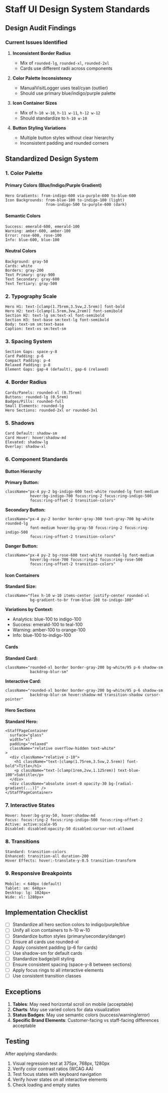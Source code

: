 # Staff UI Design System Standards

## Design Audit Findings

### Current Issues Identified

1. **Inconsistent Border Radius**
   - Mix of `rounded-lg`, `rounded-xl`, `rounded-2xl`
   - Cards use different radii across components

2. **Color Palette Inconsistency**
   - ManualVisitLogger uses teal/cyan (outlier)
   - Should use primary blue/indigo/purple palette

3. **Icon Container Sizes**
   - Mix of `h-10 w-10`, `h-11 w-11`, `h-12 w-12`
   - Should standardize to `h-10 w-10`

4. **Button Styling Variations**
   - Multiple button styles without clear hierarchy
   - Inconsistent padding and rounded corners

## Standardized Design System

### 1. Color Palette

#### Primary Colors (Blue/Indigo/Purple Gradient)
```
Hero Gradients: from-indigo-600 via-purple-600 to-blue-600
Icon Backgrounds: from-blue-100 to-indigo-100 (light)
                  from-indigo-500 to-purple-600 (dark)
```

#### Semantic Colors
```
Success: emerald-600, emerald-100
Warning: amber-600, amber-100  
Error: rose-600, rose-100
Info: blue-600, blue-100
```

#### Neutral Colors
```
Background: gray-50
Cards: white
Borders: gray-200
Text Primary: gray-900
Text Secondary: gray-600
Text Tertiary: gray-500
```

### 2. Typography Scale

```
Hero H1: text-[clamp(1.75rem,3.5vw,2.5rem)] font-bold
Hero H2: text-[clamp(1.5rem,3vw,2rem)] font-semibold  
Section H2: text-lg sm:text-xl font-semibold
Section H3: text-base sm:text-lg font-semibold
Body: text-sm sm:text-base
Caption: text-xs sm:text-sm
```

### 3. Spacing System

```
Section Gaps: space-y-8
Card Padding: p-6
Compact Padding: p-4
Relaxed Padding: p-8
Element Gaps: gap-4 (default), gap-6 (relaxed)
```

### 4. Border Radius

```
Cards/Panels: rounded-xl (0.75rem)
Buttons: rounded-lg (0.5rem)
Badges/Pills: rounded-full
Small Elements: rounded-lg
Hero Sections: rounded-2xl or rounded-3xl
```

### 5. Shadows

```
Card Default: shadow-sm
Card Hover: hover:shadow-md
Elevated: shadow-lg
Overlay: shadow-xl
```

### 6. Component Standards

#### Button Hierarchy

**Primary Button:**
```tsx
className="px-4 py-2 bg-indigo-600 text-white rounded-lg font-medium 
           hover:bg-indigo-700 focus:ring-2 focus:ring-indigo-500 
           focus:ring-offset-2 transition-colors"
```

**Secondary Button:**
```tsx
className="px-4 py-2 border border-gray-300 text-gray-700 bg-white rounded-lg 
           font-medium hover:bg-gray-50 focus:ring-2 focus:ring-indigo-500 
           focus:ring-offset-2 transition-colors"
```

**Danger Button:**
```tsx
className="px-4 py-2 bg-rose-600 text-white rounded-lg font-medium 
           hover:bg-rose-700 focus:ring-2 focus:ring-rose-500 
           focus:ring-offset-2 transition-colors"
```

#### Icon Containers

**Standard Size:**
```tsx
className="flex h-10 w-10 items-center justify-center rounded-xl 
           bg-gradient-to-br from-blue-100 to-indigo-100"
```

**Variations by Context:**
- Analytics: blue-100 to indigo-100
- Success: emerald-100 to teal-100  
- Warning: amber-100 to orange-100
- Info: blue-100 to-indigo-100

#### Cards

**Standard Card:**
```tsx
className="rounded-xl border border-gray-200 bg-white/95 p-6 shadow-sm 
           backdrop-blur-sm"
```

**Interactive Card:**
```tsx
className="rounded-xl border border-gray-200 bg-white/95 p-6 shadow-sm 
           backdrop-blur-sm hover:shadow-md transition-shadow cursor-pointer"
```

#### Hero Sections

**Standard Hero:**
```tsx
<StaffPageContainer
  surface="glass"
  width="xl"
  padding="relaxed"
  className="relative overflow-hidden text-white"
>
  <div className="relative z-10">
    <h1 className="text-[clamp(1.75rem,3.5vw,2.5rem)] font-bold">Title</h1>
    <p className="text-[clamp(1rem,2vw,1.125rem)] text-blue-100">Subtitle</p>
  </div>
  <div className="absolute inset-0 opacity-30 bg-[radial-gradient(...)]" />
</StaffPageContainer>
```

### 7. Interactive States

```
Hover: hover:bg-gray-50, hover:shadow-md
Focus: focus:ring-2 focus:ring-indigo-500 focus:ring-offset-2
Active: active:scale-95
Disabled: disabled:opacity-50 disabled:cursor-not-allowed
```

### 8. Transitions

```
Standard: transition-colors
Enhanced: transition-all duration-200
Hover Effects: hover:-translate-y-0.5 transition-transform
```

### 9. Responsive Breakpoints

```
Mobile: < 640px (default)
Tablet: sm: 640px+
Desktop: lg: 1024px+
Wide: xl: 1280px+
```

## Implementation Checklist

- [ ] Standardize all hero section colors to indigo/purple/blue
- [ ] Unify all icon containers to h-10 w-10
- [ ] Standardize button styles (primary/secondary/danger)
- [ ] Ensure all cards use rounded-xl
- [ ] Apply consistent padding (p-6 for cards)
- [ ] Use shadow-sm for default cards
- [ ] Standardize badge/pill styling
- [ ] Ensure consistent spacing (space-y-8 between sections)
- [ ] Apply focus rings to all interactive elements
- [ ] Use consistent transition classes

## Exceptions

1. **Tables**: May need horizontal scroll on mobile (acceptable)
2. **Charts**: May use varied colors for data visualization
3. **Status Badges**: May use semantic colors (success/warning/error)
4. **Specific Brand Elements**: Customer-facing vs staff-facing differences acceptable

## Testing

After applying standards:
1. Visual regression test at 375px, 768px, 1280px
2. Verify color contrast ratios (WCAG AA)
3. Test focus states with keyboard navigation
4. Verify hover states on all interactive elements
5. Check loading and empty states
